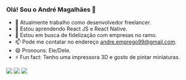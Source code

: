 ### Olá! Sou o André Magalhães 👋


- 🔭 Atualmente trabalho como desenvolvedor freelancer.
- 🌱 Estou aprendendo React JS e React Native.
- 👯 Estou em busca de fidelização com empresas no ramo.
- 📫 Pode me contatar no endereço andre.emprego99@gmail.com.
- 😄 Pronouns: Ele/Dele.
- ⚡ Fun fact: Tenho uma impressora 3D e gosto de pintar miniaturas.





<div> 
  <a href="https://www.instagram.com/acmagall/" target="_blank"><img src="https://img.shields.io/badge/-Instagram-%23E4405F?style=for-the-badge&logo=instagram&logoColor=white" target="_blank"></a>
  <a href = "mailto:andre.emprego99@gmail.com"><img src="https://img.shields.io/badge/-Gmail-%23333?style=for-the-badge&logo=gmail&logoColor=white" target="_blank"></a>
  <a href="https://www.linkedin.com/in/acmeok/" target="_blank"><img src="https://img.shields.io/badge/-LinkedIn-%230077B5?style=for-the-badge&logo=linkedin&logoColor=white" target="_blank"></a> 
</div>

